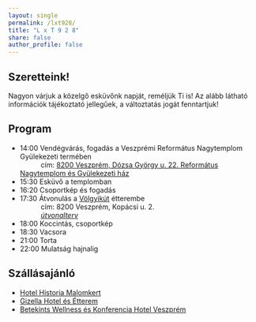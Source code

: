 ```yaml
---
layout: single
permalink: /lxt928/
title: "L x T 9 2 8"
share: false
author_profile: false
---
```



## Szeretteink!

Nagyon várjuk a közelgő esküvőnk napját, reméljük Ti is! Az alább látható információk tájékoztató jellegűek, a változtatás jogát fenntartjuk!

## Program

- 14:00 Vendégvárás, fogadás a Veszprémi Református Nagytemplom Gyülekezeti termében  
        &emsp;&emsp;&emsp;cím: [8200 Veszprém, Dózsa György u. 22. Református Nagytemplom és Gyülekezeti ház](https://www.google.com/maps/place/Reformed+Church/@47.094145,17.8998215,17z/data=!3m1!4b1!4m5!3m4!1s0x47699a5d2dacc351:0x923c950f8e379575!8m2!3d47.094145!4d17.9020102)
- 15:30 Esküvő a templomban
- 16:20 Csoportkép és fogadás
- 17:30 Átvonulás a [Völgyikút](http://volgyikut.hu/kapcsolat) étterembe  
        &emsp;&emsp;&emsp;cím: 8200 Veszprém, Kopácsi u. 2.  
        &emsp;&emsp;&emsp;_[útvonalterv](https://www.google.com/maps/dir/Veszpr%C3%A9m,+Reformed+Church,+D%C3%B3zsa+Gy%C3%B6rgy+Street/Veszpr%C3%A9m,+V%C3%B6lgyik%C3%BAt+House,+Kop%C3%A1csi+u.+2,+8200/@47.0956764,17.9008868,15.9z/data=!4m15!4m14!1m5!1m1!1s0x47699a5d2dacc351:0x923c950f8e379575!2m2!1d17.9020102!2d47.094145!1m5!1m1!1s0x47699a641db47289:0x59f49cef1c749e24!2m2!1d17.9114208!2d47.0976622!3e0!5i1?hl=hu)_
- 18:00 Koccintás, csoportkép
- 18:30 Vacsora
- 21:00 Torta
- 22:00 Mulatság hajnalig

## Szállásajánló

- [Hotel Historia Malomkert](https://www.hotelmalomkert.hu)
- [Gizella Hotel és Étterem](https://hotelgizella.hu)
- [Betekints Wellness és Konferencia Hotel Veszprém](https://betekints.hu)
